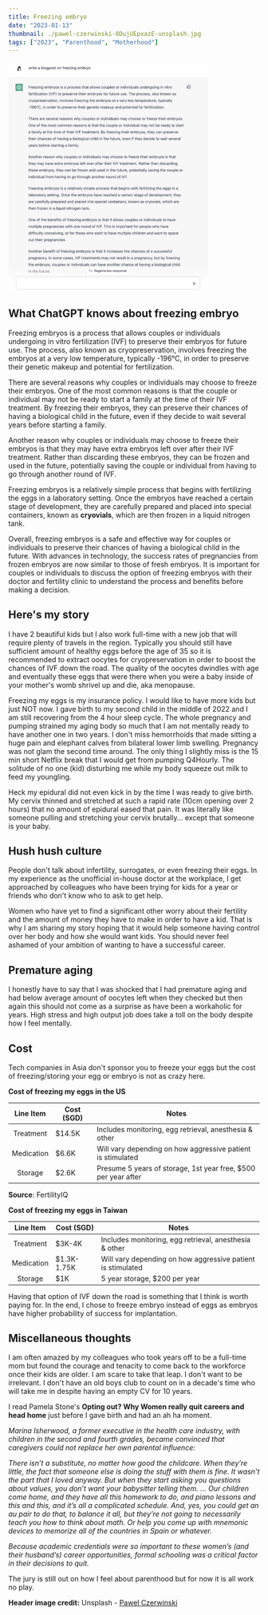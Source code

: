 ```yaml
---
title: Freezing embryo
date: "2023-01-13"
thumbnail: ./pawel-czerwinski-8DujUEpxazE-unsplash.jpg
tags: ["2023", "Parenthood", "Motherhood"]
---
```

<img src="./chat_gpt.png" alt="chatgpt post" width="400"/>

## What ChatGPT knows about freezing embryo
Freezing embryos is a process that allows couples or individuals undergoing in vitro fertilization (IVF) to preserve their embryos for future use. The process, also known as cryopreservation, involves freezing the embryos at a very low temperature, typically -196°C, in order to preserve their genetic makeup and potential for fertilization.

There are several reasons why couples or individuals may choose to freeze their embryos. One of the most common reasons is that the couple or individual may not be ready to start a family at the time of their IVF treatment. By freezing their embryos, they can preserve their chances of having a biological child in the future, even if they decide to wait several years before starting a family.

Another reason why couples or individuals may choose to freeze their embryos is that they may have extra embryos left over after their IVF treatment. Rather than discarding these embryos, they can be frozen and used in the future, potentially saving the couple or individual from having to go through another round of IVF.

Freezing embryos is a relatively simple process that begins with fertilizing the eggs in a laboratory setting. Once the embryos have reached a certain stage of development, they are carefully prepared and placed into special containers, known as **cryovials**, which are then frozen in a liquid nitrogen tank.

Overall, freezing embryos is a safe and effective way for couples or individuals to preserve their chances of having a biological child in the future. With advances in technology, the success rates of pregnancies from frozen embryos are now similar to those of fresh embryos. It is important for couples or individuals to discuss the option of freezing embryos with their doctor and fertility clinic to understand the process and benefits before making a decision.

## Here's my story
I have 2 beautiful kids but I also work full-time with a new job that will require plenty of travels in the region. Typically you should still have sufficient amount of healthy eggs before the age of 35 so it is recommended to extract oocytes for cryopreservation in order to boost the chances of IVF down the road. The quality of the oocytes dwindles with age and eventually these eggs that were there when you were a baby inside of your mother's womb shrivel up and die, aka menopause.

Freezing my eggs is my insurance policy. I would like to have more kids but just NOT now. I gave birth to my second child in the middle of 2022 and I am still recovering from the 4 hour sleep cycle. The whole pregnancy and pumping strained my aging body so much that I am not mentally ready to have another one in two years. I don't miss hemorrhoids that made sitting a huge pain and elephant calves from bilateral lower limb swelling. Pregnancy was not glam the second time around. The only thing I slightly miss is the 15 min short Netflix break that I would get from pumping Q4Hourly. The solitude of no one (kid) disturbing me while my body squeeze out milk to feed my youngling. 

Heck my epidural did not even kick in by the time I was ready to give birth. My cervix thinned and stretched at such a rapid rate (10cm opening over 2 hours) that no amount of epidural eased that pain. It was literally like someone pulling and stretching your cervix brutally... except that someone is your baby.

## Hush hush culture
People don't talk about infertility, surrogates, or even freezing their eggs. In my experience as the unofficial in-house doctor at the workplace, I get approached by colleagues who have been trying for kids for a year or friends who don't know who to ask to get help. 

Women who have yet to find a significant other worry about their fertility and the amount of money they have to make in order to have a kid. That is why I am sharing my story hoping that it would help someone having control over her body and how she would want kids. You should never feel ashamed of your ambition of wanting to have a successful career. 

## Premature aging
I honestly have to say that I was shocked that I had premature aging and had below average amount of oocytes left when they checked but then again this should not come as a surprise as have been a workaholic for years. High stress and high output job does take a toll on the body despite how I feel mentally.  

## Cost
Tech companies in Asia don't sponsor you to freeze your eggs but the cost of freezing/storing your egg or embryo is not as crazy here. 


**Cost of freezing my eggs in the US**

|  Line Item | Cost (SGD)    | Notes                                                        |
|:----------:|---------|----------------------------------------------------------------|
|  Treatment | $14.5K |     Includes monitoring, egg retrieval, anesthesia & other     |
| Medication | $6.6K |   Will vary depending on how aggressive patient is stimulated  |
|   Storage  |  $2.6K | Presume 5 years of storage, 1st year free, $500 per year after |

**Source**: FertilityIQ

**Cost of freezing my eggs in Taiwan**

|  Line Item | Cost (SGD)  | Notes                                                       |
|:----------:|-------------|-------------------------------------------------------------|
|  Treatment |    $3K-4K   |    Includes monitoring, egg retrieval, anesthesia & other   |
| Medication | $1.3K-1.75K | Will vary depending on how aggressive patient is stimulated |
|   Storage  |     $1K     |                5 year storage, $200 per year                |


Having that option of IVF down the road is something that I think is worth paying for. In the end, I chose to freeze embryo instead of eggs as embryos have higher probability of success for implantation. 

## Miscellaneous thoughts

I am often amazed by my colleagues who took years off to be a full-time mom but found the courage and tenacity to come back to the workforce once their kids are older. I am scare to take that leap. I don't want to be irrelevant. I don't have an old boys club to count on in a decade's time who will take me in despite having an empty CV for 10 years. 

I read Pamela Stone's **Opting out? Why Women really quit careers and head home** just before I gave birth and had an ah ha moment. 

*Marina Isherwood, a former executive in the health care industry, with children in the second and fourth grades, became convinced that caregivers could not replace her own parental influence:*

*There isn’t a substitute, no matter how good the childcare. When they’re little, the fact that someone else is doing the stuff with them is fine. It wasn’t the part that I loved anyway. But when they start asking you questions about values, you don’t want your babysitter telling them. ... Our children come home, and they have all this homework to do, and piano lessons and this and this, and it’s all a complicated schedule. And, yes, you could get an au pair to do that, to balance it all, but they’re not going to necessarily teach you how to think about math. Or help you come up with mnemonic devices to memorize all of the countries in Spain or whatever.*

*Because academic credentials were so important to these women’s (and their husband’s) career opportunities, formal schooling was a critical factor in their decisions to quit.* 

The jury is still out on how I feel about parenthood but for now it is all work no play. 

**Header image credit:** Unsplash - [Pawel Czerwinski](https://unsplash.com/@pawel_czerwinski)